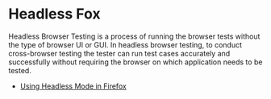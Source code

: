 # Headless Fox

Headless Browser Testing is a process of running the browser tests without the type of browser UI or GUI. In headless browser testing, to conduct cross-browser testing the tester can run test cases accurately and successfully without requiring the browser on which application needs to be tested.

- [Using Headless Mode in Firefox](https://hacks.mozilla.org/2017/12/using-headless-mode-in-firefox/)